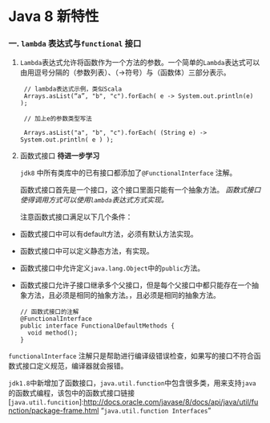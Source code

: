 # Java 8 新特性

### 一. `lambda` 表达式与`functional` 接口
1. `Lambda`表达式允许将函数作为一个方法的参数。一个简单的`Lambda`表达式可以由用逗号分隔的（参数列表）、（->符号）与（函数体）三部分表示。

        // lambda表达式示例，类似Scala
        Arrays.asList(“a”, "b", "c").forEach( e -> System.out.println(e) );

        // 加上e的参数类型写法

        Arrays.asList("a", "b", "c").forEach( (String e) -> System.out.println( e ) );

2. 函数式接口 **待进一步学习**

    `jdk8` 中所有类库中的已有接口都添加了`@FunctionalInterface` 注解。

    函数式接口首先是一个接口，这个接口里面只能有一个抽象方法。
    *函数式接口使得调用方式可以使用`lambda`表达式方式实现。*

    注意函数式接口满足以下几个条件：
  - 函数式接口中可以有default方法，必须有默认方法实现。
  - 函数式接口中可以定义静态方法，有实现。
  - 函数式接口中允许定义`java.lang.Object`中的`public`方法。
  - 函数式接口允许子接口继承多个父接口，但是每个父接口中都只能存在一个抽象方法，且必须是相同的抽象方法。，且必须是相同的抽象方法。


        // 函数式接口的注解
        @FunctionalInterface
        public interface FunctionalDefaultMethods {
          void method();
        }


`functionalInterface` 注解只是帮助进行编译级错误检查，如果写的接口不符合函数式接口定义规范，编译器就会报错。

`jdk1.8`中新增加了函数接口，`java.util.function`中包含很多类，用来支持`java`的函数式编程，该包中的函数式接口链接 [`java.util.funcition`]:http://docs.oracle.com/javase/8/docs/api/java/util/function/package-frame.html “`java.util.function Interfaces`”
